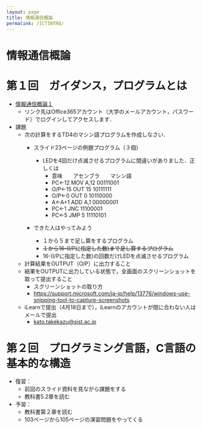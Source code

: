 ```yaml
---
layout: page
title: 情報通信概論
permalink: /ICTINTRO/
---
```


# 情報通信概論

# 第１回　ガイダンス，プログラムとは
* [情報通信概論１](https://sistkanri-my.sharepoint.com/:b:/g/personal/kato_takekazu_sist_ac_jp/Eb1GDnuVCblBkT1XboCY1zsBJxlkDRCmsEGnxpudTAE-Nw?e=4plhhy)
  * リンク先はOffice365アカウント（大学のメールアカウント，パスワード）でログインしてアクセスします．
* 課題
  * 次の計算をするTD4のマシン語プログラムを作成しなさい．
    * スライド23ページの例題プログラム（３個）
      * LEDを4回だけ点滅させるプログラムに間違いがありました．正しくは
        * 意味　　アセンブラ　　マシン語
        * PC←12  MOV A,12 00111001
        * O/P←15 OUT 15   10111111
        * O/P←0  OUT 0    10110000
        * A←A+1  ADD A,1  00000001
        * PC←1   JNC      11100001
        * PC←5   JMP 5    11110101 
 
    * できた人はやってみよう
      * １から５まで足し算をするプログラム
      * ~~１から16-(I/Pに指定した数)まで足し算するプログラム~~
      * 16-(I/Pに指定した数)の回数だけLEDを点滅させるプログラム
  * 計算結果をOUTPUT（O/P）に出力すること
  * 結果をOUTPUTに出力している状態で，全画面のスクリーンショットを取って提出すること
    * スクリーンショットの取り方
    * https://support.microsoft.com/ja-jp/help/13776/windows-use-snipping-tool-to-capture-screenshots
  * iLearnで提出（4月18日まで），iLearnのアカウントが間に合わない人はメールで提出
    * kato.takekazu@sist.ac.jp
    
# 第２回　プログラミング言語，C言語の基本的な構造
* 復習：
  * 前回のスライド資料を見ながら課題をする
  * 教科書5.2章を読む
* 予習：
  * 教科書第２章を読む
  * 103ページから105ページの演習問題をやってくる
